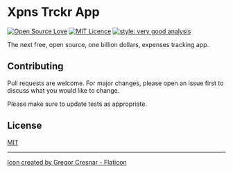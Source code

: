 # Xpns Trckr App

[![Open Source Love](https://badges.frapsoft.com/os/v2/open-source.png?v=103)](https://github.com/ellerbrock/open-source-badges/)
[![MIT Licence](https://badges.frapsoft.com/os/mit/mit.png?v=103)](https://opensource.org/licenses/mit-license.php)
[![style: very good analysis](https://img.shields.io/badge/style-very_good_analysis-B22C89.svg)](https://pub.dev/packages/very_good_analysis)

The next free, open source, one billion dollars, expenses tracking app.

## Contributing

Pull requests are welcome. For major changes, please open an issue first to discuss what you would like to change.

Please make sure to update tests as appropriate.

## License

[MIT](https://choosealicense.com/licenses/mit/)

---

<a href="https://www.flaticon.com/free-icons/close" title="icon">Icon created by Gregor Cresnar - Flaticon</a>